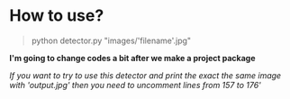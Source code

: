 How to use?
=============

> python detector.py "images/'filename'.jpg"


**I'm going to change codes a bit after we make a project package**

*If you want to try to use this detector and print the exact the same image 
with 'output.jpg' then you need to uncomment lines from 157 to 176'*

